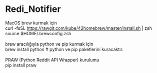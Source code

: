 # Redi_Notifier

MacOS brew kurmak için<br>
curl -fsSL https://rawgit.com/kube/42homebrew/master/install.sh | zsh<br>
source $HOME/.brewconfig.zsh<br>
<br>
brew aracılığıyla python ve pip kurmak için<br>
brew install python # python ve pip paketlerini kuracaktır.<br>
<br>
PRAW (Python Reddit API Wrapper) kurulumu<br>
pip install praw<br>